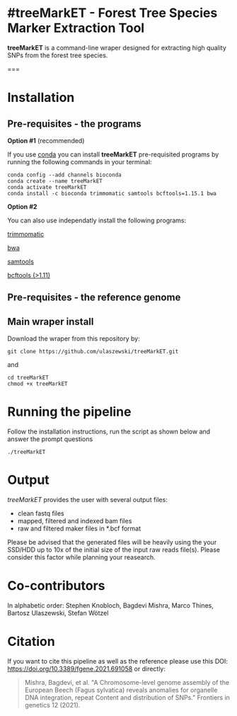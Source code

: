 #treeMarkET - Forest Tree Species Marker Extraction Tool 
===

**treeMarkET** is a command-line wraper designed for extracting high quality SNPs from the forest tree species. 

===

# Installation

## **Pre-requisites** - the programs

**Option #1** (recommended)

If you use [conda](https://conda.io/projects/conda/en/latest/user-guide/install/index.html) you can install **treeMarkET** pre-requisited programs by running the following commands in your terminal:
```
conda config --add channels bioconda
conda create --name treeMarkET
conda activate treeMarkET
conda install -c bioconda trimmomatic samtools bcftools=1.15.1 bwa
```

**Option #2**

You can also use independatly install the following programs:

[trimmomatic](https://github.com/usadellab/Trimmomatic)

[bwa](https://github.com/lh3/bwa)

[samtools](https://github.com/samtools/samtools)

[bcftools (>1.11)](https://github.com/samtools/bcftools)


## **Pre-requisites** - the reference genome


## Main wraper install

Download the wraper from this repository by:
```
git clone https://github.com/ulaszewski/treeMarkET.git
```
and
```
cd treeMarkET
chmod +x treeMarkET
```

# Running the pipeline
Follow the installation instructions, run the script as shown below and answer the prompt questions
```
./treeMarkET
```
# Output

_treeMarkET_ provides the user with several output files:
- clean fastq files
- mapped, filtered and indexed bam files
- raw and filtered maker files in *.bcf format

Please be advised that the generated files will be heavily using the your SSD/HDD up to 10x of the initial size of the input raw reads file(s). Please consider this factor while planning your reasearch.

# Co-contributors
In alphabetic order: Stephen Knobloch, Bagdevi Mishra, Marco Thines, Bartosz Ulaszewski, Stefan Wötzel


# Citation
If you want to cite this pipeline as well as the reference please use this DOI: https://doi.org/10.3389/fgene.2021.691058 or directly:
> Mishra, Bagdevi, et al. "A Chromosome-level genome assembly of the European Beech (Fagus sylvatica) reveals anomalies for organelle DNA integration, repeat Content and distribution of SNPs." Frontiers in genetics 12 (2021).
